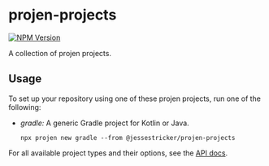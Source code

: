 # projen-projects

[![NPM Version](https://img.shields.io/npm/v/%40jessestricker%2Fprojen-projects?logo=npm)](https://www.npmjs.com/package/@jessestricker/projen-projects)

A collection of projen projects.

## Usage

To set up your repository using one of these projen projects, run one of the following:

- _gradle:_ A generic Gradle project for Kotlin or Java.
    ```shell
    npx projen new gradle --from @jessestricker/projen-projects
    ```

For all available project types and their options, see the [API docs](./API.md).
